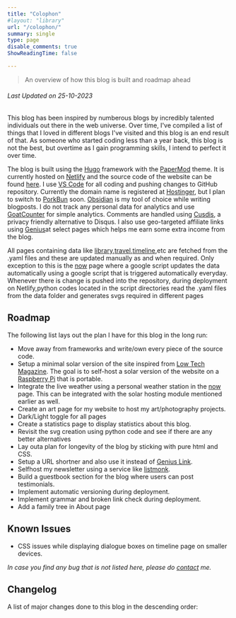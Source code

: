 ```yaml
---
title: "Colophon"
#layout: "library"
url: "/colophon/"
summary: single
type: page
disable_comments: true
ShowReadingTime: false

---
```


>An overview of how this blog is built and roadmap ahead

###### *Last Updated on 25-10-2023*


This blog has been inspired by numberous blogs by incredibly talented individuals out there in the web universe. Over time, I've compiled a list of things that I loved in different blogs I've visited and this blog is an end result of that. As someone who started coding less than a year back, this blog is not the best, but overtime as I gain programming skills, I intend to perfect it over time.


The blog is built using the [Hugo](https://gohugo.io/) framework with the [PaperMod](https://github.com/adityatelange/hugo-PaperMod/) theme. It is currently hosted on [Netlify](https://www.netlify.com/) and the source code of the website can be found [here](https://github.com/rishikeshsreehari/personal-blog). I use [VS Code](https://code.visualstudio.com/) for all coding and pushing changes to GitHub repository. Currently the domain name is registered at [Hostinger](https://hostinger.in?REFERRALCODE=1RISHIKESH12), but I plan to switch to [PorkBun](https://porkbun.com/) soon. [Obsidian](https://obsidian.md/) is my tool of choice while writing blogposts. I do not track any personal data for analytics and use [GoatCounter](https://www.goatcounter.com/) for simple analytics. Comments are handled using [Cusdis](https://cusdis.com/), a privacy friendly alternative to Disqus. I also use geo-targeted affiliate links using [Genius](https://my.geni.us/home)at select pages which helps me earn some extra income from the blog.

All pages containing data like [library](/library),[travel](/travel),[timeline](/timeline),etc are fetched from the .yaml files and these are updated manually as and when required. Only exception to this is the [now](/now) page where a google script updates the data automatically using a google script that is triggered automatically everyday. Whenever there is change is pushed into the repository, during deployment on Netlify,python codes located in the script directories read the .yaml files from the data folder and generates svgs required in different pages

## Roadmap

The following list lays out the plan I have for this blog in the long run:

- Move away from frameworks and write/own every piece of the source code.
- Setup a minimal solar version of the site inspired from [Low Tech Magazine](https://solar.lowtechmagazine.com/). The goal is to self-host a solar version of the website on a [Raspberry Pi](https://geni.us/rsh-rpi4) that is portable. 
-  Integrate the live weather using a personal weather station in the [now]('/now') page. This can be integrated with the solar hosting module mentioned earlier as well.
- Create an art page for my website to host my art/photography projects.
- Dark/Light toggle for all pages
- Create a statistics page to display statistics about this blog.
- Revisit the svg creation using python code and see if there are any better alternatives
- Lay outa plan for longevity of the blog by sticking with pure html and CSS. 
- Setup a URL shortner and also use it instead of [Genius Link](https://my.geni.us/home).
- Selfhost my newsletter using a service like [listmonk](https://listmonk.app/).
- Build a guestbook section for the blog where users can post testimonials.
- Implement automatic versioning during deployment.
- Implement grammar and broken link check during deployment.
- Add a family tree in About page

## Known Issues

-  CSS issues while displaying dialogue boxes on timeline page on smaller devices.

*In case you find any bug that is not listed here, please do [contact](/contact) me.*


## Changelog

A list of major changes done to this blog in the descending order:





